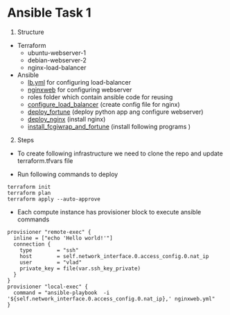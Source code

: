 # Ansible Task 1

1. Structure
 - Terraform
    - ubuntu-webserver-1
    - debian-webserver-2
    - nginx-load-balancer
  - Ansible
    - [lb.yml](./lb.yml) for configuring load-balancer
    - [nginxweb](./nginxweb.yml) for configuring webserver
    - roles folder which contain ansible code for reusing
     - [configure_load_balancer](./roles/configure_load_balancer) (create config file for nginx)
     - [deploy_fortune](./roles/deploy_fortune) (deploy python app ang configure webserver)
     - [deploy_nginx](./roles/deploy_nginx) (install nginx)
     - [install_fcgiwrap_and_fortune](./roles/install_fcgiwrap_and_fortune) (install following programs )

2. Steps
  - To create following infrastructure we need to clone the repo and update terraform.tfvars file

  - Run following commands to deploy
  ```
  terraform init
  terraform plan
  terraform apply --auto-approve
  ```  
  - Each compute instance has provisioner block to execute ansible commands
  ```
  provisioner "remote-exec" {
    inline = ["echo 'Hello world!'"]
    connection {
      type        = "ssh"
      host        = self.network_interface.0.access_config.0.nat_ip
      user        = "vlad"
      private_key = file(var.ssh_key_private)
    }
  }
  provisioner "local-exec" {
    command = "ansible-playbook  -i '${self.network_interface.0.access_config.0.nat_ip},' nginxweb.yml"
  }
  ```
